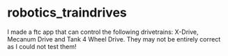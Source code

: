 # robotics_traindrives
 I made a ftc app that can control the following drivetrains: X-Drive, Mecanum Drive and Tank 4 Wheel Drive. They may not be entirely correct as I could not test them!
